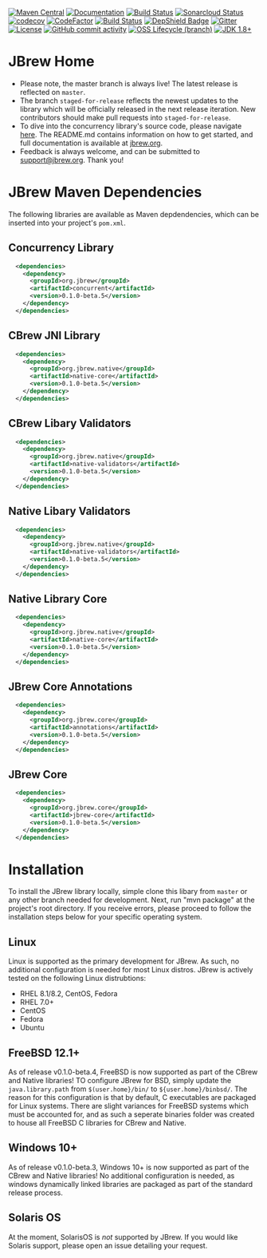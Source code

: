 [![Maven Central](https://img.shields.io/maven-central/v/org.jbrew/concurrent.svg?label=Maven%20Central)](https://search.maven.org/search?q=g:%22org.jbrew%22%20AND%20a:%22jbrew-parent%22)
[![Documentation](https://img.shields.io/badge/documentation-jbrew.org-000)](https://jbrew.org)
[![Build Status](https://codebuild.us-east-1.amazonaws.com/badges?uuid=eyJlbmNyeXB0ZWREYXRhIjoiREpyWjkrdUNEODlGOWQvUExFVy9DNWdmWkRIZCs2ZGpJN0NDb3I5SW83SmRPbE9xSVlRcitqSi95NHUxc2JDeUowT3gyc2Y3K21ZSGpPbTNGREhScHRjPSIsIml2UGFyYW1ldGVyU3BlYyI6ImhIcG8rd1hGL0FJK2JBalAiLCJtYXRlcmlhbFNldFNlcmlhbCI6MX0%3D&branch=master)](https://aws.amazon.com/codebuild/)
[![Sonarcloud Status](https://sonarcloud.io/api/project_badges/measure?project=org.jbrew:jbrew-parent&metric=alert_status)](https://sonarcloud.io/dashboard?id=org.jbrew:jbrew-parent)
[![codecov](https://codecov.io/gh/nealkumar/JBrew/branch/master/graph/badge.svg)](https://codecov.io/gh/nealkumar/JBrew)
[![CodeFactor](https://www.codefactor.io/repository/github/nealkumar/jbrew/badge)](https://www.codefactor.io/repository/github/nealkumar/jbrew)
[![Build Status](https://travis-ci.com/nealkumar/JBrew.svg?branch=master)](https://travis-ci.com/nealkumar/JBrew)
[![DepShield Badge](https://depshield.sonatype.org/badges/nealkumar/JBrew/depshield.svg)](https://depshield.github.io)
[![Gitter](https://img.shields.io/gitter/room/DAVFoundation/DAV-Contributors.svg?style=flat-square)](https://gitter.im/Concurrent-Tasks/community)
[![License](https://img.shields.io/badge/License-BSD%203--Clause%20Clear-blue)](https://spdx.org/licenses/BSD-3-Clause-Clear.html)
[![GitHub commit activity](https://img.shields.io/github/commit-activity/y/nealkumar/JBrew)](https://github.com/nealkumar/JBrew/pulse)
[![OSS Lifecycle (branch)](https://img.shields.io/osslifecycle/nealkumar/JBrew?color=yellow)](https://github.com/Netflix/osstracker)
[![JDK 1.8+](https://img.shields.io/badge/jdk-1.8%2B-purple)](https://www.oracle.com/java/technologies/javase-jdk13-downloads.html)
# JBrew Home
* Please note, the master branch is always live! The latest release is reflected on <code>master</code>.
* The branch <code>staged-for-release</code> reflects the newest updates to the library which will be officially released in the next release iteration. New contributors should make pull requests into <code>staged-for-release</code>.
* To dive into the concurrency library's source code, please navigate [here](https://github.com/nealkumar/JBrew/tree/docpatch-010/concurrent). The README.md contains information on how to get started, and full documentation is available at [jbrew.org](https://jbrew.org/).
* Feedback is always welcome, and can be submitted to [support@jbrew.org](mailto:support@jbrew.org). Thank you!

# JBrew Maven Dependencies
<p>The following libraries are available as Maven depdendencies, which can be inserted into your project's <code>pom.xml</code>.</p>

## Concurrency Library
```xml
  <dependencies>
    <dependency>
      <groupId>org.jbrew</groupId>
      <artifactId>concurrent</artifactId>
      <version>0.1.0-beta.5</version>
    </dependency>
  </dependencies>
```
## CBrew JNI Library
```xml
  <dependencies>
    <dependency>
      <groupId>org.jbrew.native</groupId>
      <artifactId>native-core</artifactId>
      <version>0.1.0-beta.5</version>
    </dependency>
  </dependencies>
```
## CBrew Libary Validators
```xml
  <dependencies>
    <dependency>
      <groupId>org.jbrew.native</groupId>
      <artifactId>native-validators</artifactId>
      <version>0.1.0-beta.5</version>
    </dependency>
  </dependencies>
```
## Native Libary Validators
```xml
  <dependencies>
    <dependency>
      <groupId>org.jbrew.native</groupId>
      <artifactId>native-validators</artifactId>
      <version>0.1.0-beta.5</version>
    </dependency>
  </dependencies>
```
## Native Library Core
```xml
  <dependencies>
    <dependency>
      <groupId>org.jbrew.native</groupId>
      <artifactId>native-core</artifactId>
      <version>0.1.0-beta.5</version>
    </dependency>
  </dependencies>
```
## JBrew Core Annotations
```xml
  <dependencies>
    <dependency>
      <groupId>org.jbrew.core</groupId>
      <artifactId>annotations</artifactId>
      <version>0.1.0-beta.5</version>
    </dependency>
  </dependencies>
```
## JBrew Core
```xml
  <dependencies>
    <dependency>
      <groupId>org.jbrew.core</groupId>
      <artifactId>jbrew-core</artifactId>
      <version>0.1.0-beta.5</version>
    </dependency>
  </dependencies>
```
# Installation
To install the JBrew library locally, simple clone this libary from <code>master</code> or any other branch needed for development. Next, run "mvn package" at the project's
root directory. If you receive errors, please proceed to follow the installation steps below for your specific operating system.
## Linux 
Linux is supported as the primary development for JBrew. As such, no additional configuration is needed for most Linux distros. JBrew is actively tested on the 
following Linux distrubtions:
* RHEL 8.1/8.2, CentOS, Fedora
* RHEL 7.0+
* CentOS
* Fedora
* Ubuntu
## FreeBSD 12.1+
As of release v0.1.0-beta.4, FreeBSD is now supported as part of the CBrew and Native libraries! TO configure JBrew for BSD, simply update the <code>java.library.path</code>
from <code>$(user.home}/bin/</code> to <code>${user.home}/binbsd/</code>. The reason for this configuration is that by default, C executables are packaged for 
Linux systems. There are slight variances for FreeBSD systems which must be accounted for, and as such a seperate binaries folder was created to house all FreeBSD
C libraries for CBrew and Native.
## Windows 10+
As of release v0.1.0-beta.3, Windows 10+ is now supported as part of the CBrew and Native libraries! No additional configuration is needed, as windows dynamically
linked libraries are packaged as part of the standard release process.
## Solaris OS
At the moment, SolarisOS is <i>not</i> supported by JBrew. If you would like Solaris support, please open an issue detailing your request.